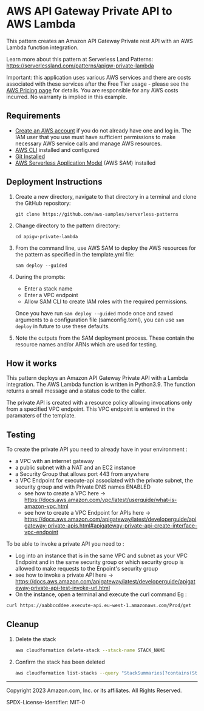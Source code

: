 # AWS API Gateway Private API to AWS Lambda

This pattern creates an Amazon API Gateway Private rest API with an AWS Lambda function integration.

Learn more about this pattern at Serverless Land Patterns: https://serverlessland.com/patterns/apigw-private-lambda

Important: this application uses various AWS services and there are costs associated with these services after the Free Tier usage - please see the [AWS Pricing page](https://aws.amazon.com/pricing/) for details. You are responsible for any AWS costs incurred. No warranty is implied in this example.

## Requirements

* [Create an AWS account](https://portal.aws.amazon.com/gp/aws/developer/registration/index.html) if you do not already have one and log in. The IAM user that you use must have sufficient permissions to make necessary AWS service calls and manage AWS resources.
* [AWS CLI](https://docs.aws.amazon.com/cli/latest/userguide/install-cliv2.html) installed and configured
* [Git Installed](https://git-scm.com/book/en/v2/Getting-Started-Installing-Git)
* [AWS Serverless Application Model](https://docs.aws.amazon.com/serverless-application-model/latest/developerguide/serverless-sam-cli-install.html) (AWS SAM) installed

## Deployment Instructions

1. Create a new directory, navigate to that directory in a terminal and clone the GitHub repository:
    ``` 
    git clone https://github.com/aws-samples/serverless-patterns
    ```
1. Change directory to the pattern directory:
    ```
    cd apigw-private-lambda 
    ```
1. From the command line, use AWS SAM to deploy the AWS resources for the pattern as specified in the template.yml file:
    ```
    sam deploy --guided
    ```
1. During the prompts:
    * Enter a stack name
    * Enter a VPC endpoint
    * Allow SAM CLI to create IAM roles with the required permissions.

    Once you have run `sam deploy --guided` mode once and saved arguments to a configuration file (samconfig.toml), you can use `sam deploy` in future to use these defaults.

1. Note the outputs from the SAM deployment process. These contain the resource names and/or ARNs which are used for testing.

## How it works

This pattern deploys an Amazon API Gateway Private API with a Lambda integration. The AWS Lambda function is written in Python3.9. The function returns a small message and a status code to the caller.

The private API is created with a resource policy allowing invocations only from a specified VPC endpoint. This VPC endpoint is entered in the paramaters of the template. 


## Testing

To create the private API you need to already have in your environment :
* a VPC with an internet gateway
* a public subnet with a NAT and an EC2 instance
* a Security Group that allows port 443 from anywhere
* a VPC Endpoint for execute-api associated with the private subnet, the security group and with Private DNS names ENABLED
     * see how to create a VPC here -> https://docs.aws.amazon.com/vpc/latest/userguide/what-is-amazon-vpc.html
    * see how to create a VPC Endpoint for APIs here -> https://docs.aws.amazon.com/apigateway/latest/developerguide/apigateway-private-apis.html#apigateway-private-api-create-interface-vpc-endpoint

To be able to invoke a private API you need to :
* Log into an instance that is in the same VPC and subnet as your VPC Endpoint and in the same security group or which security group is allowed to make requests to the Enpoint's security group
* see how to invoke a private API here -> https://docs.aws.amazon.com/apigateway/latest/developerguide/apigateway-private-api-test-invoke-url.html
* On the instance, open a terminal and execute the curl command
Eg : 
```bash
curl https://aabbccddee.execute-api.eu-west-1.amazonaws.com/Prod/get
```

## Cleanup
 
1. Delete the stack
    ```bash
    aws cloudformation delete-stack --stack-name STACK_NAME
    ```
1. Confirm the stack has been deleted
    ```bash
    aws cloudformation list-stacks --query "StackSummaries[?contains(StackName,'STACK_NAME')].StackStatus"
    ```
----
Copyright 2023 Amazon.com, Inc. or its affiliates. All Rights Reserved.

SPDX-License-Identifier: MIT-0
